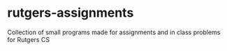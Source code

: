 # rutgers-assignments
Collection of small programs made for assignments and in class problems for Rutgers CS
